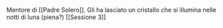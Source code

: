 Mentore di [[Padre Solero]].
Gli ha lasciato un cristallo che si illumina nelle notti di luna (piena?) [[Sessione 3]]